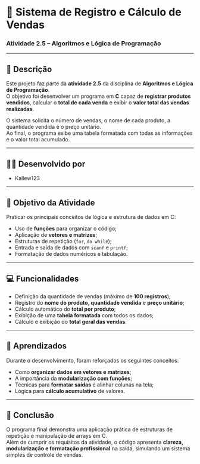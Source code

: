 # 🛒 Sistema de Registro e Cálculo de Vendas  
### Atividade 2.5 – Algoritmos e Lógica de Programação

---

## 📘 Descrição
Este projeto faz parte da **atividade 2.5** da disciplina de **Algoritmos e Lógica de Programação**.  
O objetivo foi desenvolver um programa em **C** capaz de **registrar produtos vendidos**, calcular o **total de cada venda** e exibir o **valor total das vendas realizadas**.

O sistema solicita o número de vendas, o nome de cada produto, a quantidade vendida e o preço unitário.  
Ao final, o programa exibe uma tabela formatada com todas as informações e o valor total acumulado.

---

## 👨‍💻 Desenvolvido por
- Kallew123

---

## 🎯 Objetivo da Atividade
Praticar os principais conceitos de lógica e estrutura de dados em C:
- Uso de **funções** para organizar o código;  
- Aplicação de **vetores e matrizes**;  
- Estruturas de repetição (`for`, `do while`);  
- Entrada e saída de dados com `scanf` e `printf`;  
- Formatação de dados numéricos e tabulação.

---

## 💻 Funcionalidades
- Definição da quantidade de vendas (máximo de **100 registros**);  
- Registro do **nome do produto**, **quantidade vendida** e **preço unitário**;  
- Cálculo automático do **total por produto**;  
- Exibição de uma **tabela formatada** com todos os dados;  
- Cálculo e exibição do **total geral das vendas**.

---

## 🧠 Aprendizados
Durante o desenvolvimento, foram reforçados os seguintes conceitos:
- Como **organizar dados em vetores e matrizes**;  
- A importância da **modularização com funções**;  
- Técnicas para **formatar saídas** e alinhar colunas na tela;  
- Lógica para **cálculo acumulativo** de valores.  

---

## 🏁 Conclusão
O programa final demonstra uma aplicação prática de estruturas de repetição e manipulação de arrays em C.  
Além de cumprir os requisitos da atividade, o código apresenta **clareza, modularização e formatação profissional** na saída, simulando um sistema simples de controle de vendas.

